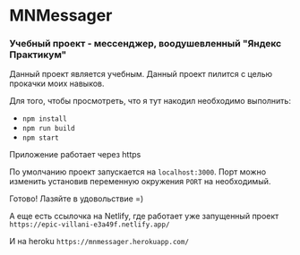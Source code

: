 # MNMessager

### Учебный проект - мессенджер, воодушевленный "Яндекс Практикум"

Данный проект является учебным. Данный проект пилится с целью прокачки моих навыков.

Для того, чтобы просмотреть, что я тут накодил необходимо выполнить:

- `npm install`
- `npm run build`
- `npm start`

Приложение работает через https

По умолчанию проект запускается на `localhost:3000`. Порт можно изменить установив переменную окружения `PORT` на необходимый.

Готово!
Лазяйте в удовольствие =)

А еще есть ссылочка на Netlify, где работает уже запущенный проект
`https://epic-villani-e3a49f.netlify.app/`

И на heroku
`https://mnmessager.herokuapp.com/`

